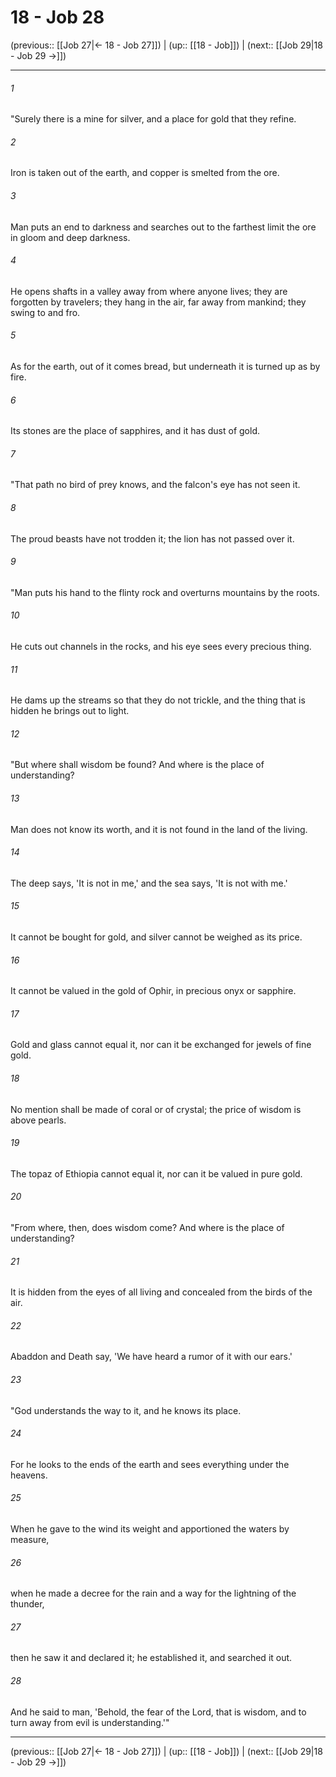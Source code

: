 # 18 - Job 28

(previous:: [[Job 27|← 18 - Job 27]]) | (up:: [[18 - Job]]) | (next:: [[Job 29|18 - Job 29 →]])

***


###### 1 
"Surely there is a mine for silver, and a place for gold that they refine. 

###### 2 
Iron is taken out of the earth, and copper is smelted from the ore. 

###### 3 
Man puts an end to darkness and searches out to the farthest limit the ore in gloom and deep darkness. 

###### 4 
He opens shafts in a valley away from where anyone lives; they are forgotten by travelers; they hang in the air, far away from mankind; they swing to and fro. 

###### 5 
As for the earth, out of it comes bread, but underneath it is turned up as by fire. 

###### 6 
Its stones are the place of sapphires, and it has dust of gold. 

###### 7 
"That path no bird of prey knows, and the falcon's eye has not seen it. 

###### 8 
The proud beasts have not trodden it; the lion has not passed over it. 

###### 9 
"Man puts his hand to the flinty rock and overturns mountains by the roots. 

###### 10 
He cuts out channels in the rocks, and his eye sees every precious thing. 

###### 11 
He dams up the streams so that they do not trickle, and the thing that is hidden he brings out to light. 

###### 12 
"But where shall wisdom be found? And where is the place of understanding? 

###### 13 
Man does not know its worth, and it is not found in the land of the living. 

###### 14 
The deep says, 'It is not in me,' and the sea says, 'It is not with me.' 

###### 15 
It cannot be bought for gold, and silver cannot be weighed as its price. 

###### 16 
It cannot be valued in the gold of Ophir, in precious onyx or sapphire. 

###### 17 
Gold and glass cannot equal it, nor can it be exchanged for jewels of fine gold. 

###### 18 
No mention shall be made of coral or of crystal; the price of wisdom is above pearls. 

###### 19 
The topaz of Ethiopia cannot equal it, nor can it be valued in pure gold. 

###### 20 
"From where, then, does wisdom come? And where is the place of understanding? 

###### 21 
It is hidden from the eyes of all living and concealed from the birds of the air. 

###### 22 
Abaddon and Death say, 'We have heard a rumor of it with our ears.' 

###### 23 
"God understands the way to it, and he knows its place. 

###### 24 
For he looks to the ends of the earth and sees everything under the heavens. 

###### 25 
When he gave to the wind its weight and apportioned the waters by measure, 

###### 26 
when he made a decree for the rain and a way for the lightning of the thunder, 

###### 27 
then he saw it and declared it; he established it, and searched it out. 

###### 28 
And he said to man, 'Behold, the fear of the Lord, that is wisdom, and to turn away from evil is understanding.'"

***

(previous:: [[Job 27|← 18 - Job 27]]) | (up:: [[18 - Job]]) | (next:: [[Job 29|18 - Job 29 →]])

